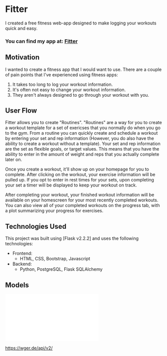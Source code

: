 # Fitter

I created a free fitness web-app designed to make logging your workouts quick and easy.

### You can find my app at: [Fitter](fitter.herokuapp.com)

## Motivation

I wanted to create a fitness app that I would want to use. There are a couple of pain points that I've experienced using fitness apps:

1. It takes too long to log your workout information.
2. It's often not easy to change your workout information.
3. They aren't always designed to go through your workout with you.

## User Flow

Fitter allows you to create "Routines". "Routines" are a way for you to create a workout template for a set of exericses that you normally do when you go to the gym. From a routine you can quickly create and schedule a workout by entering your set and rep information (However, you do also have the ability to create a workout without a template). Your set and rep information are the set as flexible goals, or target values. This means that you have the ability to enter in the amount of weight and reps that you actually complete later on.

Once you create a workout, it'll show up on your homepage for you to complete. After clicking on the workout, your exercise information will be pulled up. If you opt to enter in rest times for your sets, upon completing your set a timer will be displayed to keep your workout on track.

After completing your workout, your finished workout information will be available on your homescreen for your most recently completed workouts. You can also view all of your completed workouts on the progress tab, with a plot summarizing your progress for exercises.

## Technologies Used

This project was built using [Flask v2.2.2] and uses the following technologies:

- Frontend:
  - HTML, CSS, Bootstrap, Javascript
- Backend:
  - Python, PostgreSQL, Flask SQLAlchemy

## Models

<embed src="./preliminary/SchemaDiagram.pdf" type="application/pdf">

https://wger.de/api/v2/
